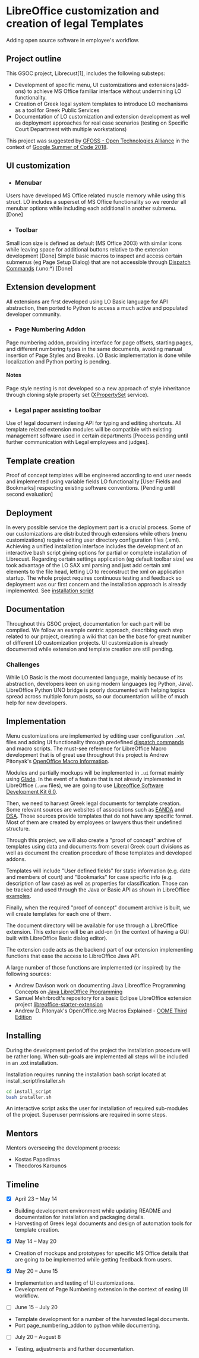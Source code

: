 # LibreOffice customization and creation of legal Templates

Adding open source software in employee's workflow.

## Project outline
This GSOC project, Librecust[1], includes the following substeps:
- Development of specific menu, UI customizations and extensions(add-ons) to achieve MS Office familiar interface without undermining LO functionality.
- Creation of Greek legal system templates to introduce LO mechanisms as a tool for Greek Public Services
- Documentation of LO customization and extension development as well as deployment approaches for real case scenarios (testing on Specific Court Department with multiple workstations)

This project was suggested by [GFOSS - Open Technologies Alliance](https://gfoss.eu/home-posts/) in the context of [Google Summer of Code 2018](https://www.google.com).

## UI customization
- ### Menubar
Users have developed MS Office related muscle memory while using this struct. LO includes a superset of MS Office functionality so we reorder all menubar options while including each additional in another submenu. [Done]
- ### Toolbar
Small icon size is defined as default (MS Office 2003) with similar icons while leaving space for additional buttons relative to the extension development [Done]
Simple basic macros to inspect and access certain submenus (eg Page Setup Dialog) that are not accessible through [Dispatch Commands](https://wiki.documentfoundation.org/Development/DispatchCommands) (.uno:*) [Done]

## Extension development
All extensions are first developed using LO Basic language for API abstraction, then ported to Python to access a much active and populated developer community.
- ### Page Numbering Addon
Page numbering addon, providing interface for page offsets, starting pages, and different numbering types in the same documents, avoiding manual insertion of Page Styles and Breaks. LO Basic implementation is done while localization and Python porting is pending.
#### Notes
Page style nesting is not developed so a new approach of style inheritance through cloning style property set ([XPropertySet](https://api.libreoffice.org/docs/idl/ref/servicecom_1_1sun_1_1star_1_1beans_1_1PropertySet.html) service).

- ### Legal paper assisting toolbar
Use of legal document indexing API for typing and editing shortcuts. All template related extension modules will be compatible with existing management software used in certain departments [Process pending until further communication with Legal employees and judges].

## Template creation
Proof of concept templates will be engineered according to end user needs and implemented using variable fields LO functionality [User Fields and Bookmarks] respecting existing software conventions. [Pending until second evaluation]

## Deployment
In every possible service the deployment part is a crucial process. Some of our customizations are distributed through extensions while others (menu customizations) require editing user directory configuration files (.xml). Achieving a unified installation interface includes the development of an interactive bash script giving options for partial or complete installation of Librecust. Regarding certain settings application (eg default toolbar size) we took advantage of the LO SAX xml parsing and just add certain xml elements to the file head, letting LO to reconstruct the xml on application startup.
The whole project requires continuous testing and feedback so deployment was our first concern and the installation approach is already implemented. See [installation script](https://github.com/eellak/gsoc2018-librecust/tree/master/install_script)

## Documentation
Throughout this GSOC project, documentation for each part will be compiled. We follow an example centric approach, describing each step related to our project, creating a wiki that can be the base for great number of different LO customization projects. UI customization is already documented while extension and template creation are still pending.
### Challenges
While LO Basic is the most documented language, mainly because of its abstraction, developers keen on using modern languages (eg Python, Java). LibreOffice Python UNO bridge is poorly documented with helping topics spread across multiple forum posts, so our documentation will be of much help for new developers.


## Implementation
Menu customizations are implemented by editing user configuration `.xml` files and adding UI functionality through predefined [dispatch commands](https://wiki.documentfoundation.org/Development/DispatchCommands) and macro scripts.
The must-see reference for LibreOffice Macro development that is of great use throughout this project is Andrew Pitonyak's [OpenOffice Macro Information](http://www.pitonyak.org/AndrewMacro.odt).

Modules and partially mockups will be implemented in `.ui` format mainly using [Glade](https://glade.gnome.org/). In the event of a feature that is not already implemented in LibreOffice (`.uno` files), we are going to use  [Libreoffice Software Development Kit 6.0](https://api.libreoffice.org/).

Then, we need to harvest Greek legal documents for template creation. Some relevant sources are websites of associations such as [EANDA](http://www.eanda.gr/) and [DSA](http://www.dsa.gr/). Those sources provide templates that do not have any specific format. Most of them are created by employees or lawyers thus their undefined structure.

Through this project, we will also create a "proof of concept" archive of templates using data and documents from several Greek court divisions as well as document the creation procedure of those templates and developed addons.

Templates will include "User defined fields" for static information (e.g. date and members of court) and "Bookmarks" for case specific info (e.g. description of law case) as well as properties for classification. Those can be tracked and used through the Java or Basic API as shown in LibreOffice [examples](https://api.libreoffice.org/examples/DevelopersGuide/Text/).

Finally, when the required "proof of concept" document archive is built, we will create templates for each one of them.

The document directory will be available for use through a LibreOffice extension. This extension will be an add-on (in the context of having a GUI built with LibreOffice Basic dialog editor).

The extension code acts as the backend part of our extension implementing functions that ease the access to LibreOffice Java API.

A large number of those functions are implemented (or inspired) by the following sources:
- Andrew Davison work on documenting Java Libreoffice Programming Concepts on [Java LibreOffice Programming](http://fivedots.coe.psu.ac.th/~ad/jlop/#contents)
- Samuel Mehrbrodt's repository for a basic Eclipse LibreOffice extension project [libreoffice-starter-extension](https://github.com/smehrbrodt/libreoffice-starter-extension)
-  Andrew D. Pitonyak's OpenOffice.org Macros Explained - [OOME Third Edition](http://www.pitonyak.org/OOME_3_0.pdf)

## Installing
During the development period of the project the installation procedure will be rather long. When sub-goals are implemented all steps will be included in an .oxt installation.

Installation requires running the installation bash script located at install_script/installer.sh

```bash
cd install_script
bash installer.sh
```
An interactive script asks the user for installation of required sub-modules of the project. Superuser permissions are required in some steps.

## Mentors
Mentors overseeing the development process:
- Kostas Papadimas
- Theodoros Karounos

## Timeline
- [x] April 23 – May 14
* Building development environment while updating README and documentation for installation and packaging details.
* Harvesting of Greek legal documents and design of automation tools for template creation.
- [x] May 14 – May 20
* Creation of mockups and prototypes for specific MS Office details that are going to be implemented while getting feedback from users.
- [x] May 20 – June 15
* Implementation and testing of UI customizations.
* Development of Page Numbering extension in the context of easing UI workflow.
- [ ] June 15 – July 20
* Template development for a number of the harvested legal documents.
* Port page_numbering_addon to python while documenting.
- [ ] July 20 – August 8
* Testing, adjustments and further documentation.
